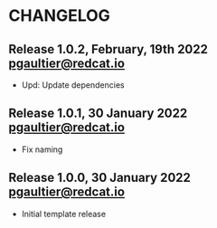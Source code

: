 CHANGELOG 
=========

Release 1.0.2, February, 19th 2022 <pgaultier@redcat.io>
--------------------------------------------------------

* Upd: Update dependencies

Release 1.0.1, 30 January 2022 <pgaultier@redcat.io>
----------------------------------------------------

 * Fix naming

Release 1.0.0, 30 January 2022 <pgaultier@redcat.io>
----------------------------------------------------

 * Initial template release